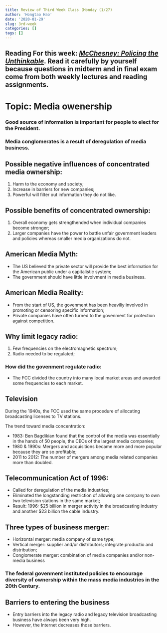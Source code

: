 ```yaml
---
title: Review of Third Week Class (Monday (1/27)
author: 'Hongtao Hao'
date: '2020-01-29'
slug: 3rd-week
categories: []
tags: []
---
```


## Reading For this week: [*McChesney: Policing the Unthinkable*](/files/2-week/McChesney.pdf). Read it carefully by yourself because questions in midterm and in final exam come from **both weekly lectures and reading assignments**. 

# Topic: Media owenership

### Good source of information is important for people to elect for the President. 

### Media conglomerates is a result of deregulation of media business. 

## Possible negative influences of concentrated media ownership:

1. Harm to the economy and society;
2. Increase in barriers for new companies;
3. Powerful will filter out information they do not like.

## Possible benefits of concentrated ownership:

1. Overall economy gets strengthended when individual companies become stronger;
2. Larger companies have the power to battle unfair government leaders and policies whereas smaller media organizations do not.

## American Media Myth:

- The US believed the private sector will provide the best information for the American public under a capitalistic system;
- The government should have little involvment in media business.

## American Media Reality:

- From the start of US, the govenment has been heaviliy involved in promoting or censoring specific information;
- Private companies have often turned to the govenment for protection against competition.

## Why limit legacy radio:
1. Few frequencies on the electromagnetic spectrum;
2. Radio needed to be regulated;

### How did the govenment regulate radio:
- The FCC divided the country into many local market areas and awarded some frequencies to each market.

## Television
During the 1940s, the FCC used the same procedure of allocating broadcasting licenses to TV stations. 

The trend toward media concentration:
- 1983: Ben Bagdikian found that the control of the media was essentially in the hands of 50 people, the CEOs of the largest media companies;
- 1980 & 1990s: Mergers and acquisitions became more and more popular because they are so profitable;
- 2011 to 2012: The number of mergers among media related companies more than doubled. 

## Telecommunication Act of 1996:
- Called for deregulation of the media industries;
- Eliminated the longstanding restriction of allowing one company to own two television stations in the same market;
- Result: 1996: $25 billion in merger activity in the broadcasting industry and another $23 billion the cable industry.

## Three types of business merger:
- Horizontal merger: media company of same type;
- Vertical merger: supplier and/or distributors; integrate productio and distribution;
- Conglomerate merger: combination of media companies and/or non-media business

### The federal govenment instituted policies to encourage diversity of ownership within the mass media industries in the 20th Century.

## Barriers to entering the business 
- Entry barriers into the legacy radio and legacy television broadcasting business have always been very high. 
- However, the Internet decreases those barriers. 
